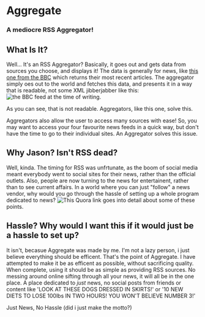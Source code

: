 # Aggregate
### A mediocre RSS Aggregator!

## What Is It?
Well... It's an RSS Aggregator? Basically, it goes out and gets data from sources you choose, and displays it! The data is generally for news, like [this one from the BBC](http://feeds.bbci.co.uk/news/rss.xml?edition=uk#) which returns their most recent articles.
The aggregator simply oes out to the world and fetches this data, and presents it in a way that is readable, not some XML jibberjabber like this:
![the BBC feed at the time of writing.](https://user-images.githubusercontent.com/43147625/125088427-4bcf7b80-e0c5-11eb-89bd-05d576477d8c.png)

As you can see, that is not readable. Aggregators, like this one, solve this.

Aggregators also allow the user to access many sources with ease! So, you may want to access your four favourite news feeds in a quick way, but don't have the time to go to their individual sites. An Aggregator solves this issue.

## Why Jason? Isn't RSS dead?
Well, kinda. The timing for RSS was unfrtunate, as the boom of social media meant everybody went to social sites for their news, rather than the official outlets. Also, people are now turning to the news for entertainent, rather than to see current affairs. In a world where you can just "follow" a news vendor, why would you go through the hassle of setting up a whole program dedicated to news?
![This Quora link](https://www.quora.com/Why-did-the-RSS-Rich-Site-Summary-lose-its-popularity?share=1) goes into detail about some of these points.

## Hassle? Why would I want this if it would just be a hassle to set up?
It isn't, becasue Aggregate was made by me. I'm not a lazy person, i just believe everything should be efficent. That's the point of Aggregate. I have attempted to make it be as efficent as possible, without sacrificing quality.
When complete, using it should be as simple as providing RSS sources. No messing around online sifting through all your news, it will all be in the one place. A place dedicated to *just* news, no social posts from friends or content like 'LOOK AT THESE DOGS DRESSED IN SKIRTS!' or '10 NEW DIETS TO LOSE 100lbs IN TWO HOURS! YOU WON'T BELIEVE NUMBER 3!'

Just News, No Hassle
(did i just make the motto?)
